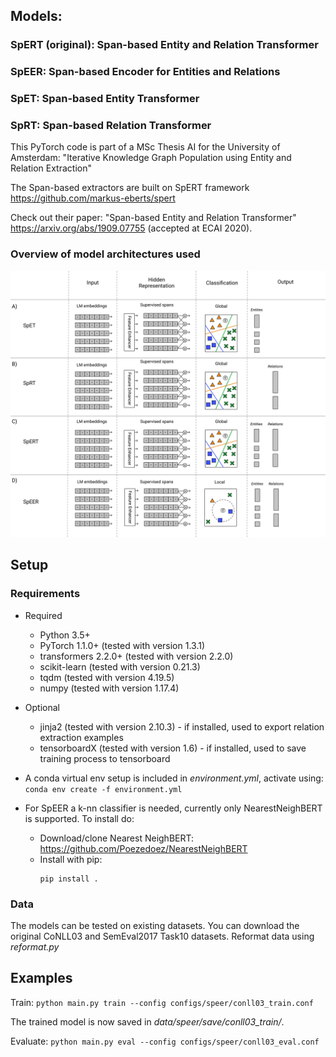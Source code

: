 ## Models:
### SpERT (original): Span-based Entity and Relation Transformer
### SpEER: Span-based Encoder for Entities and Relations
### SpET: Span-based Entity Transformer
### SpRT: Span-based Relation Transformer

This PyTorch code is part of a MSc Thesis AI for the University of Amsterdam: "Iterative Knowledge Graph Population using Entity and Relation Extraction"

The Span-based extractors are built on SpERT framework https://github.com/markus-eberts/spert

Check out their paper: "Span-based Entity and Relation Transformer" https://arxiv.org/abs/1909.07755 (accepted at ECAI 2020).

### Overview of model architectures used
![alt text](assets/Span_extractors.svg)

## Setup
### Requirements
- Required
  - Python 3.5+
  - PyTorch 1.1.0+ (tested with version 1.3.1)
  - transformers 2.2.0+ (tested with version 2.2.0)
  - scikit-learn (tested with version 0.21.3)
  - tqdm (tested with version 4.19.5)
  - numpy (tested with version 1.17.4)
- Optional
  - jinja2 (tested with version 2.10.3) - if installed, used to export relation extraction examples
  - tensorboardX (tested with version 1.6) - if installed, used to save training process to tensorboard
  
- A conda virtual env setup is included in _environment.yml_, activate using:
  ```conda env create -f environment.yml```
  
- For SpEER a k-nn classifier is needed, currently only NearestNeighBERT is supported. To install do:
  - Download/clone Nearest NeighBERT: https://github.com/Poezedoez/NearestNeighBERT
  - Install with pip:
     ```
    pip install .
    ```

### Data
The models can be tested on existing datasets. You can download the original CoNLL03 and SemEval2017 Task10 datasets.
Reformat data using _reformat.py_

## Examples
Train:
```python main.py train --config configs/speer/conll03_train.conf ```

The trained model is now saved in _data/speer/save/conll03_train/_.

Evaluate:
```python main.py eval --config configs/speer/conll03_eval.conf ```

